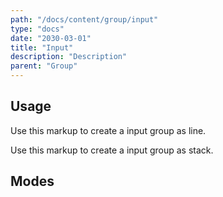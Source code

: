 ```yaml
---
path: "/docs/content/group/input"
type: "docs"
date: "2030-03-01"
title: "Input"
description: "Description"
parent: "Group"
---
```


<h2>Usage</h2>

<p>Use this markup to create a input group as line.</p>

<script type="text/plain" class="language-markup">
  <div class="group">
    <span class="group_inner">
      <button type="button" class="btn">
        <span><!-- content --></span>
      </button>
    </span>

    <input type="text" class="form-input">

    <span class="group_inner">
      <button type="button" class="btn">
        <span><!-- content --></span>
      </button>
    </span>
  </div>
</script>

<p>Use this markup to create a input group as stack.</p>

<script type="text/plain" class="language-markup">
  <div class="group">
    <span class="group_inner">
      <button type="button" class="btn">
        <span><!-- content --></span>
      </button>
      <button type="button" class="btn">
        <span><!-- content --></span>
      </button>
    </span>

    <input type="text" class="form-input">
    
    <span class="group_inner">
      <button type="button" class="btn">
        <span><!-- content --></span>
      </button>
      <button type="button" class="btn">
        <span><!-- content --></span>
      </button>
    </span>
  </div>
</script>

<h2>Modes</h2>

<demo>
  <div class="demo-inner">
    <div class="demo-item" data-iframe="/demos/group/input/line" data-name="line">
    </div>
  </div>
  <div class="demo-inner">
    <div class="demo-item" data-iframe="/demos/group/input/stack" data-name="stack">
    </div>
  </div>
</demo>
